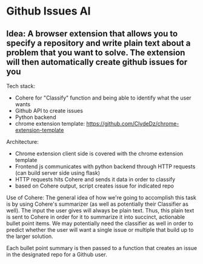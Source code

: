 # Github Issues AI

## Idea: A browser extension that allows you to specify a repository and write plain text about a problem that you want to solve. The extension will then automatically create github issues for you

Tech stack: 
- Cohere for "Classify" function and being able to identify what the user wants
- Github API to create issues
- Python backend
- chrome extension template: https://github.com/ClydeDz/chrome-extension-template

Architecture:
- Chrome extension client side is covered with the chrome extension template
- Frontend js communicates with python backend through HTTP requests (can build server side using flask)
- HTTP requests hits Cohere and sends it data in order to classify
- based on Cohere output, script creates issue for indicated repo

Use of Cohere:
The general idea of how we're going to accomplish this task is by using Cohere's summarizer (as well as potentially their Classifier as well). The input the user gives will always be plain text. Thus, this plain text is sent to Cohere in order for it to summarize it into succinct, actionable bullet point items. We may potentially need the classifier as well in order to predict whether the user will want a single issue or multiple that build up to the larger solution. 

Each bullet point summary is then passed to a function that creates an issue in the designated repo for a Github user.
